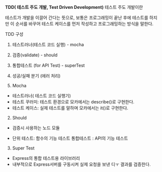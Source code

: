 **TDD( 테스트 주도 개발, Test Driven Development)**
테스트 주도 개발이란

테스트가 개발을 이끌어 간다는 뜻으로, 보통은 프로그래밍이 끝난 후에 테스트를 하지만
이 순서를 바꾸어 테스트 케이스를 먼저 작성하고 프로그래밍하는 방식을 말한다.



TDD 구성
1. 테스트러너(테스트 코드 실행) - mocha
2. 검증(validate) - should
3. 통합테스트 (for API Test) - superTest
4. 성공/실패 분기 (에러 처리)



1. Mocha
- 테스트러너( 테스트 코드 실행기)
- 테스트 꾸러미: 테스트 환경으로 모카에서는 describe()로 구현한다.
- 테스트 케이스: 실제 테스트를 말하며 모카에서는 it()로 구현한다.

2. Should
- 검증시 사용하는 노드 모듈

* 단위 테스트: 함수의 기능 테스트
  통합테스트 : API의 기능 테스트


3. Super Test
- Express의 통합 테스트용 라이브러리
- 내부적으로 Express서버를 구동시켜 실제 요청을 보낸 디ㅜ 결과를 검증한다.

